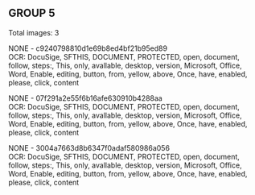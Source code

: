 ## GROUP 5
Total images: 3  

NONE - c9240798810d1e69b8ed4bf21b95ed89  
OCR: DocuSige, SFTHIS, DOCUMENT, PROTECTED, open, document, follow, steps:, This, only, avallable, desktop, version, Microsoft, Office, Word, Enable, editing, button, from, yellow, above, Once, have, enabled, please, click, content  

NONE - 07f291a2e55f6b16afe630910b4288aa  
OCR: DocuSige, SFTHIS, DOCUMENT, PROTECTED, open, document, follow, steps:, This, only, avallable, desktop, version, Microsoft, Office, Word, Enable, editing, button, from, yellow, above, Once, have, enabled, please, click, content  

NONE - 3004a7663d8b6347f0adaf580986a056  
OCR: DocuSige, SFTHIS, DOCUMENT, PROTECTED, open, document, follow, steps:, This, only, avallable, desktop, version, Microsoft, Office, Word, Enable, editing, button, from, yellow, above, Once, have, enabled, please, click, content  


